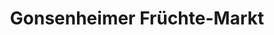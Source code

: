 ---
title: "Gonsenheimer Früchte-Markt"
url: /mainz/gonsenheimer-fruechte-markt/
shop: Gemüse & Obst
---